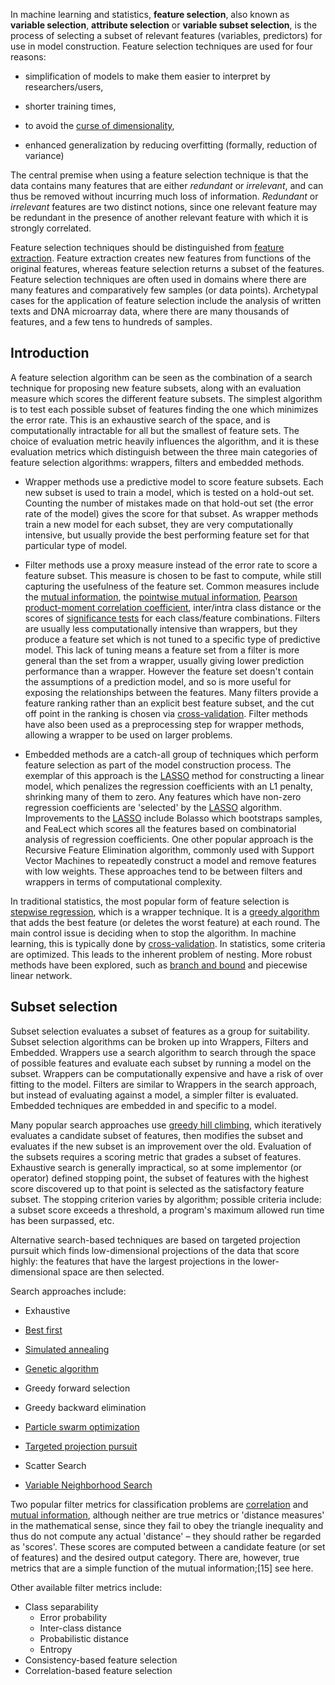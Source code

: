 <!--
.. title: Feature Selection
.. slug: 11-feature_selection
.. date: 2017-04-20 06:59:28 UTC+08:00
.. tags:
.. category:
.. link:
.. description:
.. type: text
-->

In machine learning and statistics, **feature selection**, also known as **variable selection**, **attribute selection** or **variable subset selection**, is the process of selecting a subset of relevant features (variables, predictors) for use in model construction. Feature selection techniques are used for four reasons:      

- simplification of models to make them easier to interpret by researchers/users,     
- shorter training times,      
- to avoid the [curse of dimensionality][0f49ab9b],      
- enhanced generalization by reducing overfitting (formally, reduction of variance)      

  [0f49ab9b]: https://en.wikipedia.org/wiki/Curse_of_dimensionality "Curse of Dimensionality"


The central premise when using a feature selection technique is that the data contains many features that are either _redundant_ or _irrelevant_, and can thus be removed without incurring much loss of information. _Redundant_ or _irrelevant_ features are two distinct notions, since one relevant feature may be redundant in the presence of another relevant feature with which it is strongly correlated.

Feature selection techniques should be distinguished from [feature extraction][c5eb3156]. Feature extraction creates new features from functions of the original features, whereas feature selection returns a subset of the features. Feature selection techniques are often used in domains where there are many features and comparatively few samples (or data points). Archetypal cases for the application of feature selection include the analysis of written texts and DNA microarray data, where there are many thousands of features, and a few tens to hundreds of samples.

  [c5eb3156]: https://en.wikipedia.org/wiki/Feature_extraction "Feature Extraction"

## Introduction    
A feature selection algorithm can be seen as the combination of a search technique for proposing new feature subsets, along with an evaluation measure which scores the different feature subsets. The simplest algorithm is to test each possible subset of features finding the one which minimizes the error rate. This is an exhaustive search of the space, and is computationally intractable for all but the smallest of feature sets. The choice of evaluation metric heavily influences the algorithm, and it is these evaluation metrics which distinguish between the three main categories of feature selection algorithms: wrappers, filters and embedded methods.     

- Wrapper methods use a predictive model to score feature subsets. Each new subset is used to train a model, which is tested on a hold-out set. Counting the number of mistakes made on that hold-out set (the error rate of the model) gives the score for that subset. As wrapper methods train a new model for each subset, they are very computationally intensive, but usually provide the best performing feature set for that particular type of model.      
- Filter methods use a proxy measure instead of the error rate to score a feature subset. This measure is chosen to be fast to compute, while still capturing the usefulness of the feature set. Common measures include the [mutual information][9394457f], the [pointwise mutual information][861467d1], [Pearson product-moment correlation coefficient][f32092b8], inter/intra class distance or the scores of [significance tests][3c05df64] for each class/feature combinations.  Filters are usually less computationally intensive than wrappers, but they produce a feature set which is not tuned to a specific type of predictive model. This lack of tuning means a feature set from a filter is more general than the set from a wrapper, usually giving lower prediction performance than a wrapper. However the feature set doesn't contain the assumptions of a prediction model, and so is more useful for exposing the relationships between the features. Many filters provide a feature ranking rather than an explicit best feature subset, and the cut off point in the ranking is chosen via [cross-validation][7724ae1a]. Filter methods have also been used as a preprocessing step for wrapper methods, allowing a wrapper to be used on larger problems.      
- Embedded methods are a catch-all group of techniques which perform feature selection as part of the model construction process. The exemplar of this approach is the [LASSO][8c14f16c] method for constructing a linear model, which penalizes the regression coefficients with an L1 penalty, shrinking many of them to zero. Any features which have non-zero regression coefficients are 'selected' by the [LASSO][8c14f16c] algorithm. Improvements to the [LASSO][8c14f16c] include Bolasso which bootstraps samples, and FeaLect which scores all the features based on combinatorial analysis of regression coefficients. One other popular approach is the Recursive Feature Elimination algorithm, commonly used with Support Vector Machines to repeatedly construct a model and remove features with low weights. These approaches tend to be between filters and wrappers in terms of computational complexity.       

  [9394457f]: https://en.wikipedia.org/wiki/Mutual_information "Mutual Information"
  [861467d1]: https://en.wikipedia.org/wiki/Pointwise_mutual_information "Pointwise Mutual Information"
  [f32092b8]: https://en.wikipedia.org/wiki/Pearson_product-moment_correlation_coefficient "Pearson Product Moment Correlation Coefficient"
  [3c05df64]: https://en.wikipedia.org/wiki/Statistical_hypothesis_testing "Significance Test"
  [7724ae1a]: https://en.wikipedia.org/wiki/Cross-validation_(statistics) "Cross Validation"
  [8c14f16c]: https://en.wikipedia.org/wiki/Lasso_(statistics) "Lasso"


In traditional statistics, the most popular form of feature selection is [stepwise regression][fe987ecc], which is a wrapper technique. It is a [greedy algorithm][e937cee8] that adds the best feature (or deletes the worst feature) at each round. The main control issue is deciding when to stop the algorithm. In machine learning, this is typically done by [cross-validation][7724ae1a]. In statistics, some criteria are optimized. This leads to the inherent problem of nesting. More robust methods have been explored, such as [branch and bound][c4913144] and piecewise linear network.

  [fe987ecc]: https://en.wikipedia.org/wiki/Stepwise_regression "Stepwise Regression"
  [e937cee8]: https://en.wikipedia.org/wiki/Greedy_algorithm "Greedy Algorithm"
  [c4913144]: https://en.wikipedia.org/wiki/Branch_and_bound "Branch and Bound"

## Subset selection      
Subset selection evaluates a subset of features as a group for suitability. Subset selection algorithms can be broken up into Wrappers, Filters and Embedded. Wrappers use a search algorithm to search through the space of possible features and evaluate each subset by running a model on the subset. Wrappers can be computationally expensive and have a risk of over fitting to the model. Filters are similar to Wrappers in the search approach, but instead of evaluating against a model, a simpler filter is evaluated. Embedded techniques are embedded in and specific to a model.

Many popular search approaches use [greedy hill climbing][747aa0d3], which iteratively evaluates a candidate subset of features, then modifies the subset and evaluates if the new subset is an improvement over the old. Evaluation of the subsets requires a scoring metric that grades a subset of features. Exhaustive search is generally impractical, so at some implementor (or operator) defined stopping point, the subset of features with the highest score discovered up to that point is selected as the satisfactory feature subset. The stopping criterion varies by algorithm; possible criteria include: a subset score exceeds a threshold, a program's maximum allowed run time has been surpassed, etc.

  [747aa0d3]: https://en.wikipedia.org/wiki/Hill_climbing "Hill Climbing"

Alternative search-based techniques are based on targeted projection pursuit which finds low-dimensional projections of the data that score highly: the features that have the largest projections in the lower-dimensional space are then selected.

Search approaches include:       

- Exhaustive    
- [Best first][660a5cc0]       
- [Simulated annealing][4d72a9ca]       
- [Genetic algorithm][89177edb]       
- Greedy forward selection        
- Greedy backward elimination              
- [Particle swarm optimization][8435a922]         
- [Targeted projection pursuit][0a3776cb]        
- Scatter Search        
- [Variable Neighborhood Search][5c7c42ac]      

  [660a5cc0]: https://en.wikipedia.org/wiki/Best-first_search "Best First"
  [4d72a9ca]: https://en.wikipedia.org/wiki/Simulated_annealing "Simulated Annealing"
  [89177edb]: https://en.wikipedia.org/wiki/Genetic_algorithm "Genetic Algorithm"
  [8435a922]: https://en.wikipedia.org/wiki/Particle_swarm_optimization "Particle Swarm Optimization"
  [0a3776cb]: https://en.wikipedia.org/wiki/Targeted_projection_pursuit "Targeted Projection Pursuit"
  [5c7c42ac]: https://en.wikipedia.org/wiki/Variable_Neighborhood_Search "Variable Neighborhood Search"

Two popular filter metrics for classification problems are [correlation][cc58bd13] and [mutual information][b06e4233], although neither are true metrics or 'distance measures' in the mathematical sense, since they fail to obey the triangle inequality and thus do not compute any actual 'distance' – they should rather be regarded as 'scores'. These scores are computed between a candidate feature (or set of features) and the desired output category. There are, however, true metrics that are a simple function of the mutual information;[15] see here.

  [cc58bd13]: https://en.wikipedia.org/wiki/Correlation "Correlation"
  [b06e4233]: https://en.wikipedia.org/wiki/Mutual_information "Mutual Information"

Other available filter metrics include:      

- Class separability       
    - Error probability      
    - Inter-class distance      
    - Probabilistic distance      
    - Entropy      
- Consistency-based feature selection      
- Correlation-based feature selection      
